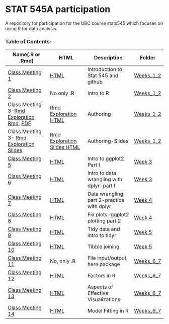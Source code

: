 # STAT 545A participation

A repository for participation for the UBC course stats545 which focuses on using R for data analysis. 
### Table of Contents:
|Name(.R or .Rmd) | HTML | Description |Folder|
| --- | --- | --- | --- |
| [Class Meeting 1 ](https://github.com/almas2019/STAT545-participation/blob/master/Weeks_1_and_2/navigating_github.Rmd) |[ HTML](https://almas2019.github.io/STAT545-participation/Weeks_1_and_2/navigating_github.html)  | Introduction to Stat 545 and github|[Weeks_1_2](https://github.com/almas2019/STAT545-participation/tree/master/Weeks_1_and_2)
| [Class Meeting 2](https://github.com/almas2019/STAT545-participation/blob/master/Weeks_1_and_2/cm002-r_exploration.R) | No only .R| Intro to R|[Weeks_1_2](https://github.com/almas2019/STAT545-participation/tree/master/Weeks_1_and_2)
| Class Meeting 3-[Rmd Exploration Rmd](https://github.com/almas2019/STAT545-participation/blob/master/Weeks_1_and_2/rmd_exploration.Rmd), [PDF](https://github.com/almas2019/STAT545-participation/blob/master/Weeks_1_and_2/navigating_github.pdf) | [Rmd Exploration HTML](https://almas2019.github.io/STAT545-participation/Weeks_1_and_2/rmd_exploration.html) | Authoring|[Weeks_1_2](https://github.com/almas2019/STAT545-participation/tree/master/Weeks_1_and_2)
| Class Meeting 3- [Rmd Exploration Slides](https://github.com/almas2019/STAT545-participation/blob/master/Weeks_1_and_2/rmd_exploration-slides.Rmd) | [Rmd Exploration Slides HTML](https://almas2019.github.io/STAT545-participation/Weeks_1_and_2/rmd_exploration-slides.html)| Authoring-Slides|[Weeks_1_2](https://github.com/almas2019/STAT545-participation/tree/master/Weeks_1_and_2)
| [Class Meeting 5](https://github.com/almas2019/STAT545-participation/blob/master/Week_3/cm005-Worksheet--Exploring-Geometric-Objects.Rmd)| [HTML](https://almas2019.github.io/STAT545-participation/Week_3/cm005-Worksheet--Exploring-Geometric-Objects.html)| Intro to ggplot2 Part I|[Week 3](https://github.com/almas2019/STAT545-participation/tree/master/Week_3)
| [Class Meeting 6](https://github.com/almas2019/STAT545-participation/blob/master/Week_3/cm006-dplyr_Excercise.Rmd) | [HTML](https://almas2019.github.io/STAT545-participation/Week_3/cm006-dplyr_Excercise.html) | Intro to data wrangling with dplyr-part I |[Week 3](https://github.com/almas2019/STAT545-participation/tree/master/Week_3)
| [Class Meeting 7](https://github.com/almas2019/STAT545-participation/blob/master/Week_4/cm_007.Rmd)|  [HTML](https://almas2019.github.io/STAT545-participation/Week_4/cm_007.html) | Data wrangling part 2-practice with dplyr|[Week 4](https://github.com/almas2019/STAT545-participation/tree/master/Week_4)
| [Class Meeting 8](https://github.com/almas2019/STAT545-participation/blob/master/Week_4/cm_008_fix_plots.Rmd)| [HTML](https://almas2019.github.io/STAT545-participation/Week_4/cm_008_fix_plots.html) | Fix plots-ggplot2 plotting part 2|[Week 4](https://github.com/almas2019/STAT545-participation/tree/master/Week_4)
| [Class Meeting 9](https://github.com/almas2019/STAT545-participation/blob/master/Week_5/cm009%20Exercises-%20tidy%20data.Rmd)| [HTML](https://almas2019.github.io/STAT545-participation/Week_5/cm009-Exercises--tidy-data.html) | Tidy data and intro to tidyr |[Week 5](https://github.com/almas2019/STAT545-participation/tree/master/Week_5)
| [Class Meeting 10](https://github.com/almas2019/STAT545-participation/blob/master/Week_5/cm010_tibble_joins.Rmd)| [HTML](https://almas2019.github.io/STAT545-participation/Week_5/cm010_tibble_joins.html)| Tibble joining|[Week 5](https://github.com/almas2019/STAT545-participation/tree/master/Week_5)
| [Class Meeting 11](https://github.com/almas2019/STAT545-participation/blob/master/Weeks_6_7/cm_011.R)|No, only .R | File input/output, here package|[Weeks_6_7](https://github.com/almas2019/STAT545-participation/tree/master/Weeks_6_7)
| [Class Meeting 12](https://github.com/almas2019/STAT545-participation/blob/master/Weeks_6_7/cm012_factors.Rmd)| [HTML](https://almas2019.github.io/STAT545-participation/Weeks_6_7/cm012_factors.html)|Factors in R|[Weeks_6_7](https://github.com/almas2019/STAT545-participation/tree/master/Weeks_6_7)
| [Class Meeting 13](https://github.com/almas2019/STAT545-participation/blob/master/Weeks_6_7/cm013_Effective%20Visualizations.Rmd)| [HTML](https://almas2019.github.io/STAT545-participation/Weeks_6_7/cm013_Effective-Visualizations.html) | Aspects of Effective Visualizations | [Weeks_6_7](https://github.com/almas2019/STAT545-participation/tree/master/Weeks_6_7)
| [Class Meeting 14](https://github.com/almas2019/STAT545-participation/blob/master/Weeks_6_7/cm014_model_fitting_R.Rmd)| [HTML](https://almas2019.github.io/STAT545-participation/Weeks_6_7/cm014_model_fitting_R.nb.html) |Model Fitting in R|[Weeks_6_7](https://github.com/almas2019/STAT545-participation/tree/master/Weeks_6_7)
